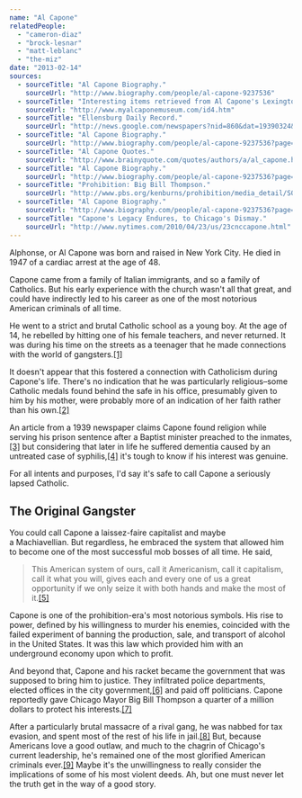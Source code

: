 ```yaml
---
name: "Al Capone"
relatedPeople:
  - "cameron-diaz"
  - "brock-lesnar"
  - "matt-leblanc"
  - "the-miz"
date: "2013-02-14"
sources:
  - sourceTitle: "Al Capone Biography."
    sourceUrl: "http://www.biography.com/people/al-capone-9237536"
  - sourceTitle: "Interesting items retrieved from Al Capone's Lexington office suite and hallway."
    sourceUrl: "http://www.myalcaponemuseum.com/id4.htm"
  - sourceTitle: "Ellensburg Daily Record."
    sourceUrl: "http://news.google.com/newspapers?nid=860&dat=19390324&id=lU8hAAAAIBAJ&sjid=RYMFAAAAIBAJ&pg=2119,3266509"
  - sourceTitle: "Al Capone Biography."
    sourceUrl: "http://www.biography.com/people/al-capone-9237536?page=6"
  - sourceTitle: "Al Capone Quotes."
    sourceUrl: "http://www.brainyquote.com/quotes/authors/a/al_capone.html"
  - sourceTitle: "Al Capone Biography."
    sourceUrl: "http://www.biography.com/people/al-capone-9237536?page=2"
  - sourceTitle: "Prohibition: Big Bill Thompson."
    sourceUrl: "http://www.pbs.org/kenburns/prohibition/media_detail/S0987/"
  - sourceTitle: "Al Capone Biography."
    sourceUrl: "http://www.biography.com/people/al-capone-9237536?page=4"
  - sourceTitle: "Capone's Legacy Endures, to Chicago's Dismay."
    sourceUrl: "http://www.nytimes.com/2010/04/23/us/23cnccapone.html"
---
```


Alphonse, or Al Capone was born and raised in New York City. He died in 1947 of a cardiac arrest at the age of 48.

Capone came from a family of Italian immigrants, and so a family of Catholics. But his early experience with the church wasn't all that great, and could have indirectly led to his career as one of the most notorious American criminals of all time.

He went to a strict and brutal Catholic school as a young boy. At the age of 14, he rebelled by hitting one of his female teachers, and never returned. It was during his time on the streets as a teenager that he made connections with the world of gangsters.<a class="source-citation" href="http://www.biography.com/people/al-capone-9237536" title="Al Capone Biography.">[1]</a>

It doesn't appear that this fostered a connection with Catholicism during Capone's life. There's no indication that he was particularly religious–some Catholic medals found behind the safe in his office, presumably given to him by his mother, were probably more of an indication of her faith rather than his own.<a class="source-citation" href="http://www.myalcaponemuseum.com/id4.htm" title="Interesting items retrieved from Al Capone&apos;s Lexington office suite and hallway.">[2]</a>

An article from a 1939 newspaper claims Capone found religion while serving his prison sentence after a Baptist minister preached to the inmates,<a class="source-citation" href="http://news.google.com/newspapers?nid=860&dat=19390324&id=lU8hAAAAIBAJ&sjid=RYMFAAAAIBAJ&pg=2119,3266509" title="Ellensburg Daily Record.">[3]</a> but considering that later in life he suffered dementia caused by an untreated case of syphilis,<a class="source-citation" href="http://www.biography.com/people/al-capone-9237536?page=6" title="Al Capone Biography.">[4]</a> it's tough to know if his interest was genuine.

For all intents and purposes, I'd say it's safe to call Capone a seriously lapsed Catholic.


## The Original Gangster

You could call Capone a laissez-faire capitalist and maybe a Machiavellian. But regardless, he embraced the system that allowed him to become one of the most successful mob bosses of all time. He said,

>This American system of ours, call it Americanism, call it capitalism, call it what you will, gives each and every one of us a great opportunity if we only seize it with both hands and make the most of it.<a class="source-citation" href="http://www.brainyquote.com/quotes/authors/a/al_capone.html" title="Al Capone Quotes.">[5]</a>

Capone is one of the prohibition-era's most notorious symbols. His rise to power, defined by his willingness to murder his enemies, coincided with the failed experiment of banning the production, sale, and transport of alcohol in the United States. It was this law which provided him with an underground economy upon which to profit.

And beyond that, Capone and his racket became the government that was supposed to bring him to justice. They infiltrated police departments, elected offices in the city government,<a class="source-citation" href="http://www.biography.com/people/al-capone-9237536?page=2" title="Al Capone Biography.">[6]</a> and paid off politicians. Capone reportedly gave Chicago Mayor Big Bill Thompson a quarter of a million dollars to protect his interests.<a class="source-citation" href="http://www.pbs.org/kenburns/prohibition/media_detail/S0987/" title="Prohibition: Big Bill Thompson.">[7]</a>

After a particularly brutal massacre of a rival gang, he was nabbed for tax evasion, and spent most of the rest of his life in jail.<a class="source-citation" href="http://www.biography.com/people/al-capone-9237536?page=4" title="Al Capone Biography.">[8]</a> But, because Americans love a good outlaw, and much to the chagrin of Chicago's current leadership, he's remained one of the most glorified American criminals ever.<a class="source-citation" href="http://www.nytimes.com/2010/04/23/us/23cnccapone.html" title="Capone&apos;s Legacy Endures, to Chicago&apos;s Dismay.">[9]</a> Maybe it's the unwillingness to really consider the implications of some of his most violent deeds. Ah, but one must never let the truth get in the way of a good story.